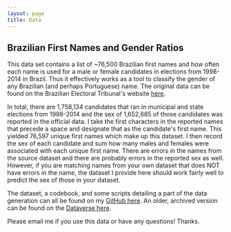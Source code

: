 ```yaml
---
layout: page
title: Data
---
```


## Brazilian First Names and Gender Ratios

This data set contains a list of ~76,500 Brazilian first names and how often each name is used for a male or female candidates in elections from 1998-2014 in Brazil. Thus it effectively works as a tool to classify the gender of any Brazilian (and perhaps Portuguese) name. The original data can be found on the Brazilian Electoral Tribunal's website [here](http://www.tse.jus.br/hotSites/pesquisas-eleitorais/candidatos.html).

In total, there are 1,758,134 candidates that ran in municipal and state elections from 1998-2014 and the sex of 1,652,685 of those candidates was reported in the official data. I take the first characters in the reported names that precede a space and designate that as the candidate's first name. This yielded 76,597 unique first names which make up this dataset. I then record the sex of each candidate and sum how many males and females were associated with each unique first name. There are errors in the names from the source dataset and there are probably errors in the reported sex as well. However, if you are matching names from your own dataset that does NOT have errors in the name, the dataset I provide here should work fairly well to predict the sex of those in your dataset.

The dataset, a codebook, and some scripts detailing a part of the data generation can all be found on my [GitHub here](https://github.com/lukesonnet/brazilNames). An older, archived version can be found on the [Dataverse here](https://dataverse.harvard.edu/dataset.xhtml?persistentId=doi:10.7910/DVN/ORH029).

Please email me if you use this data or have any questions! Thanks.
